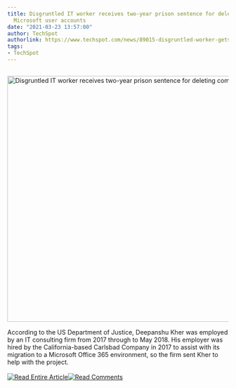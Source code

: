 ```yaml
---
title: Disgruntled IT worker receives two-year prison sentence for deleting company's
  Microsoft user accounts
date: "2021-03-23 13:57:00"
author: TechSpot
authorlink: https://www.techspot.com/news/89015-disgruntled-worker-gets-two-year-jail-sentence-deleting.html
tags:
- TechSpot
---
```

<a href="https://www.techspot.com/news/89015-disgruntled-worker-gets-two-year-jail-sentence-deleting.html" target="_blank"><img src="https://static.techspot.com/images2/news/ts3_thumbs/2021/03/2021-03-23-ts3_thumbs-67e.jpg" width="800" height="560" style="padding: 15px 0" title="Disgruntled IT worker receives two-year prison sentence for deleting company's Microsoft user accounts" /></a><br />According to the US Department of Justice, Deepanshu Kher was employed by an IT consulting firm from 2017 through to May 2018. His employer was hired by the California-based Carlsbad Company in 2017 to assist with its migration to a Microsoft Office 365 environment, so the firm sent Kher to help with the project.<br /><br /><a href="https://www.techspot.com/news/89015-disgruntled-worker-gets-two-year-jail-sentence-deleting.html"><img src="https://static.techspot.com/images/rss/rss_buttons_01.png" border="0" alt="Read Entire Article" /></a><a href="https://www.techspot.com/news/89015-disgruntled-worker-gets-two-year-jail-sentence-deleting.html#comments"><img src="https://static.techspot.com/images/rss/rss_buttons_02.png" border="0" alt="Read Comments" /></a><br /><br />
